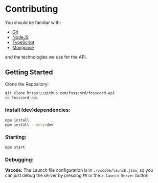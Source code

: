 # Contributing

You should be familiar with:

* [Git](https://git-scm.com/)
* [NodeJS](https://nodejs.org/)
* [TypeScript](https://www.typescriptlang.org/)
* [Mongoose](https://mongoosejs.com/)

and the technologies we use for the API.

## Getting Started

Clone the Repository:

```bash
git clone https://github.com/fosscord/fosscord-api
cd fosscord-api
```

### Install \(dev\)dependencies:

```bash
npm install
npm install --only=dev
```

### Starting:

```text
npm start
```

### Debugging:

**Vscode:** The Launch file configuration is in `./vscode/launch.json`, so you can just debug the server by pressing `F5` or the `> Launch Server` button

